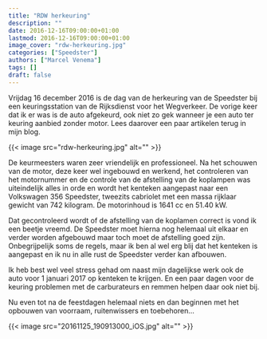 ```yaml
---
title: "RDW herkeuring"
description: ""
date: 2016-12-16T09:00:00+01:00
lastmod: 2016-12-16T09:00:00+01:00
image_cover: "rdw-herkeuring.jpg"
categories: ["Speedster"]
authors: ["Marcel Venema"] 
tags: []
draft: false
---
```


Vrijdag 16 december 2016 is de dag van de herkeuring van de Speedster bij een keuringsstation van de Rijksdienst voor het Wegverkeer. De vorige keer dat ik er was is de auto afgekeurd, ook niet zo gek wanneer je een auto ter keuring aanbied zonder motor. Lees daarover een paar artikelen terug in mijn blog.

<!--more-->
{{< image src="rdw-herkeuring.jpg" alt="" >}}

De keurmeesters waren zeer vriendelijk en professioneel. Na het schouwen van de motor, deze keer wel ingebouwd en werkend, het controleren van het motornummer en de controle van de afstelling van de koplampen was uiteindelijk alles in orde en wordt het kenteken aangepast naar een Volkswagen 356 Speedster, tweezits cabriolet  met een massa rijklaar gewicht van  742 kilogram. De motorinhoud is 1641 cc en 51.40 kW.

Dat gecontroleerd wordt of de afstelling van de koplamen correct is vond ik een beetje vreemd. De Speedster moet hierna nog helemaal uit elkaar en verder worden afgebouwd maar toch moet de afstelling goed zijn. Onbegrijpelijk soms de regels, maar ik ben al wel erg blij dat het kenteken is aangepast en ik nu in alle rust de Speedster verder kan afbouwen.

Ik heb best wel veel stress gehad om naast mijn dagelijkse werk ook de auto voor 1 januari 2017 op kenteken te krijgen. En een paar dagen voor de keuring problemen met de carburateurs en remmen helpen daar ook niet bij.

Nu even tot na de feestdagen helemaal niets en dan beginnen met het opbouwen van voorraam, ruitenwissers en toebehoren...

{{< image src="20161125_190913000_iOS.jpg" alt="" >}}

&nbsp;  
